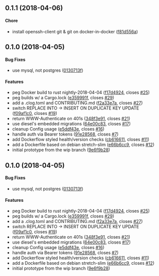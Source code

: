 <a name="0.1.1"></a>
## 0.1.1 (2018-04-06)


#### Chore

*   install openssh-client git & git on docker-in-docker ([f81d556a](https://github.com/mozilla-services/megaphone/commit/f81d556a415d7e775e358373df22e125d0c37406))



<a name="0.1.0"></a>
## 0.1.0 (2018-04-05)


#### Bug Fixes

*   use mysql, not postgres ([0130713f](https://github.com/mozilla-services/megaphone/commit/0130713fac7f30b986043f7d0ea74e40a234cecb))

#### Features

*   peg Docker build to rust nightly-2018-04-04 ([f17d4924](https://github.com/mozilla-services/megaphone/commit/f17d4924e2f0a74026540e47cbc3a669acc071f9), closes [#25](https://github.com/mozilla-services/megaphone/issues/25))
*   peg builds w/ a Cargo.lock ([e359991f](https://github.com/mozilla-services/megaphone/commit/e359991f235b7f5c1e9eee5e1ef0f51d2419d3a2), closes [#29](https://github.com/mozilla-services/megaphone/issues/29))
*   add a .clog.toml and CONTRIBUTING.md ([f2a33e7a](https://github.com/mozilla-services/megaphone/commit/f2a33e7a578a67da593aa6491396e0a184d101c1), closes [#27](https://github.com/mozilla-services/megaphone/issues/27))
*   switch REPLACE INTO -> INSERT ON DUPLICATE KEY UPDATE ([f09af1c0](https://github.com/mozilla-services/megaphone/commit/f09af1c0cdf807deae7863ad034b3e2caf5c0ec5), closes [#19](https://github.com/mozilla-services/megaphone/issues/19))
*   return WWW-Authenticate on 401s ([348f3e91](https://github.com/mozilla-services/megaphone/commit/348f3e919380c5d3f7ea8913c6d1fbced593feb9), closes [#21](https://github.com/mozilla-services/megaphone/issues/21))
*   use diesel's embedded migrations ([64e00c83](https://github.com/mozilla-services/megaphone/commit/64e00c83e43542ff86dfdcbd8e674395b858ce6e), closes [#17](https://github.com/mozilla-services/megaphone/issues/17))
*   cleanup Config usage ([e5ddf43e](https://github.com/mozilla-services/megaphone/commit/e5ddf43ef1ac910b1202fc6c687fd1d828fafb0c), closes [#16](https://github.com/mozilla-services/megaphone/issues/16))
*   handle auth via Bearer tokens ([91e28568](https://github.com/mozilla-services/megaphone/commit/91e28568b2b28f51642b29d649c23b3f71b3e767), closes [#7](https://github.com/mozilla-services/megaphone/issues/7))
*   add Dockerflow styled health/version checks ([cb616611](https://github.com/mozilla-services/megaphone/commit/cb61661172906fed34ce0b1ba12ee7796fde61f4), closes [#11](https://github.com/mozilla-services/megaphone/issues/11))
*   add a Dockerfile based on debian stretch-slim ([e66b6cc9](https://github.com/mozilla-services/megaphone/commit/e66b6cc98905823ab36b808bf1b8d06c6da74a02), closes [#12](https://github.com/mozilla-services/megaphone/issues/12))
*   initial prototype from the wip branch ([9e6f9b28](https://github.com/mozilla-services/megaphone/commit/9e6f9b289b12df6e5f10ac4a0f1d07ffce5b2777))



<a name="0.1.0"></a>
## 0.1.0 (2018-04-05)


#### Bug Fixes

*   use mysql, not postgres ([0130713f](https://github.com/mozilla-services/megaphone/commit/0130713fac7f30b986043f7d0ea74e40a234cecb))

#### Features

*   peg Docker build to rust nightly-2018-04-04 ([f17d4924](https://github.com/mozilla-services/megaphone/commit/f17d4924e2f0a74026540e47cbc3a669acc071f9), closes [#25](https://github.com/mozilla-services/megaphone/issues/25))
*   peg builds w/ a Cargo.lock ([e359991f](https://github.com/mozilla-services/megaphone/commit/e359991f235b7f5c1e9eee5e1ef0f51d2419d3a2), closes [#29](https://github.com/mozilla-services/megaphone/issues/29))
*   add a .clog.toml and CONTRIBUTING.md ([f2a33e7a](https://github.com/mozilla-services/megaphone/commit/f2a33e7a578a67da593aa6491396e0a184d101c1), closes [#27](https://github.com/mozilla-services/megaphone/issues/27))
*   switch REPLACE INTO -> INSERT ON DUPLICATE KEY UPDATE ([f09af1c0](https://github.com/mozilla-services/megaphone/commit/f09af1c0cdf807deae7863ad034b3e2caf5c0ec5), closes [#19](https://github.com/mozilla-services/megaphone/issues/19))
*   return WWW-Authenticate on 401s ([348f3e91](https://github.com/mozilla-services/megaphone/commit/348f3e919380c5d3f7ea8913c6d1fbced593feb9), closes [#21](https://github.com/mozilla-services/megaphone/issues/21))
*   use diesel's embedded migrations ([64e00c83](https://github.com/mozilla-services/megaphone/commit/64e00c83e43542ff86dfdcbd8e674395b858ce6e), closes [#17](https://github.com/mozilla-services/megaphone/issues/17))
*   cleanup Config usage ([e5ddf43e](https://github.com/mozilla-services/megaphone/commit/e5ddf43ef1ac910b1202fc6c687fd1d828fafb0c), closes [#16](https://github.com/mozilla-services/megaphone/issues/16))
*   handle auth via Bearer tokens ([91e28568](https://github.com/mozilla-services/megaphone/commit/91e28568b2b28f51642b29d649c23b3f71b3e767), closes [#7](https://github.com/mozilla-services/megaphone/issues/7))
*   add Dockerflow styled health/version checks ([cb616611](https://github.com/mozilla-services/megaphone/commit/cb61661172906fed34ce0b1ba12ee7796fde61f4), closes [#11](https://github.com/mozilla-services/megaphone/issues/11))
*   add a Dockerfile based on debian stretch-slim ([e66b6cc9](https://github.com/mozilla-services/megaphone/commit/e66b6cc98905823ab36b808bf1b8d06c6da74a02), closes [#12](https://github.com/mozilla-services/megaphone/issues/12))
*   initial prototype from the wip branch ([9e6f9b28](https://github.com/mozilla-services/megaphone/commit/9e6f9b289b12df6e5f10ac4a0f1d07ffce5b2777))



